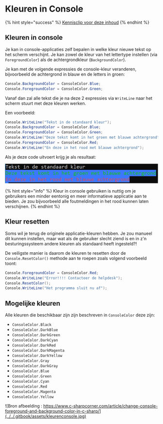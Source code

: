 # Kleuren in Console

{% hint style="success" %}
[Kennisclip voor deze inhoud](https://youtu.be/VhM-zg7Rt_U)
{% endhint %}

## Kleuren in console

Je kan in console-applicaties zelf bepalen in welke kleur nieuwe tekst op het scherm verschijnt. Je kan zowel de kleur van het lettertype instellen \(via `ForegroundColor`\) als de achtergrondkleur \(`BackgroundColor`\).

Je kan met de volgende expressies de console-kleur veranderen, bijvoorbeeld de achtergrond in blauw en de letters in groen:

```csharp
Console.BackgroundColor = ConsoleColor.Blue;
Console.ForegroundColor = ConsoleColor.Green;
```

Vanaf dan zal alle tekst die je na deze 2 expressies via `WriteLine` naar het scherm stuurt met deze kleuren werken.

Een voorbeeld:

```csharp
Console.WriteLine("Tekst in de standaard kleur");
Console.BackgroundColor = ConsoleColor.Blue;
Console.ForegroundColor = ConsoleColor.Green;
Console.WriteLine("Deze tekst komt in het groen met blauwe achtergrond");
Console.ForegroundColor = ConsoleColor.Red;
Console.WriteLine("En deze in het rood met blauwe achtergrond");
```

Als je deze code uitvoert krijg je als resultaat:

![Resultaat voorgaande code](../../.gitbook/assets/kleuren%20%281%29.PNG)

{% hint style="info" %}
Kleur in console gebruiken is nuttig om je gebruikers een minder eentonig en meer informatieve applicatie aan te bieden. Je zou bijvoorbeeld alle foutmeldingen in het rood kunnen laten verschijnen.
{% endhint %}

## Kleur resetten

Soms wil je terug de originele applicatie-kleuren hebben. Je zou manueel dit kunnen instellen, maar wat als de gebruiker slecht ziend is en in z'n besturingssysteem andere kleuren als standaard heeft ingesteld?!

De veiligste manier is daarom de kleuren te resetten door de `Console.ResetColor()` methode aan te roepen zoals volgend voorbeeld toont:

```csharp
Console.ForegroundColor = ConsoleColor.Red;
Console.WriteLine("Error!!!! Contacteer de helpdesk");
Console.ResetColor();
Console.WriteLine("Het programma sluit nu af");
```

## Mogelijke kleuren

Alle kleuren die beschikbaar zijn zijn beschreven in `ConsoleColor` deze zijn:

* `ConsoleColor.Black`
* `ConsoleColor.DarkBlue`
* `ConsoleColor.DarkGreen`
* `ConsoleColor.DarkCyan`
* `ConsoleColor.DarkRed`
* `ConsoleColor.DarkMagenta`
* `ConsoleColor.DarkYellow`
* `ConsoleColor.Gray`
* `ConsoleColor.DarkGray`
* `ConsoleColor.Blue`
* `ConsoleColor.Green`
* `ConsoleColor.Cyan`
* `ConsoleColor.Red`
* `ConsoleColor.Magenta`
* `ConsoleColor.Yellow`

![Bron afbeelding : https://www.c-sharpcorner.com/article/change-console-foreground-and-background-color-in-c-sharp/](../../.gitbook/assets/kleurenconsole.jpg)

